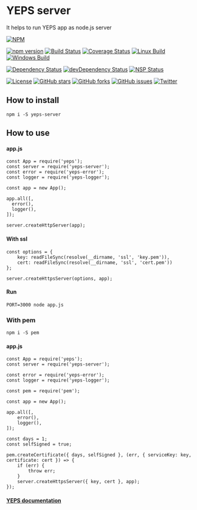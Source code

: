 # YEPS server

It helps to run YEPS app as node.js server

[![NPM](https://nodei.co/npm/yeps-server.png)](https://npmjs.org/package/yeps-server)

[![npm version](https://badge.fury.io/js/yeps-server.svg)](https://badge.fury.io/js/yeps-server)
[![Build Status](https://travis-ci.org/evheniy/yeps-server.svg?branch=master)](https://travis-ci.org/evheniy/yeps-server)
[![Coverage Status](https://coveralls.io/repos/github/evheniy/yeps-server/badge.svg?branch=master)](https://coveralls.io/github/evheniy/yeps-server?branch=master)
[![Linux Build](https://img.shields.io/travis/evheniy/yeps-server/master.svg?label=linux)](https://travis-ci.org/evheniy/)
[![Windows Build](https://img.shields.io/appveyor/ci/evheniy/yeps-server/master.svg?label=windows)](https://ci.appveyor.com/project/evheniy/yeps-server)

[![Dependency Status](https://david-dm.org/evheniy/yeps-server.svg)](https://david-dm.org/evheniy/yeps-server)
[![devDependency Status](https://david-dm.org/evheniy/yeps-server/dev-status.svg)](https://david-dm.org/evheniy/yeps-server#info=devDependencies)
[![NSP Status](https://img.shields.io/badge/NSP%20status-no%20vulnerabilities-green.svg)](https://travis-ci.org/evheniy/yeps-server)

[![License](https://img.shields.io/badge/license-MIT-blue.svg)](https://raw.githubusercontent.com/evheniy/yeps-server/master/LICENSE)
[![GitHub stars](https://img.shields.io/github/stars/evheniy/yeps-server.svg)](https://github.com/evheniy/yeps-server/stargazers)
[![GitHub forks](https://img.shields.io/github/forks/evheniy/yeps-server.svg)](https://github.com/evheniy/yeps-server/network)
[![GitHub issues](https://img.shields.io/github/issues/evheniy/yeps-server.svg)](https://github.com/evheniy/yeps-server/issues)
[![Twitter](https://img.shields.io/twitter/url/https/github.com/evheniy/yeps-server.svg?style=social)](https://twitter.com/intent/tweet?text=Wow:&url=%5Bobject%20Object%5D)


## How to install

    npm i -S yeps-server
  

## How to use

#### app.js

    const App = require('yeps');
    const server = require('yeps-server');
    const error = require('yeps-error');
    const logger = require('yeps-logger');
    
    const app = new App();
    
    app.all([,
      error(),
      logger(),
    ]);
    
    server.createHttpServer(app);
    
#### With ssl

    const options = {
        key: readFileSync(resolve(__dirname, 'ssl', 'key.pem')),
        cert: readFileSync(resolve(__dirname, 'ssl', 'cert.pem'))
    };
        
    server.createHttpsServer(options, app);
    
#### Run

    PORT=3000 node app.js
    
### With pem

    npm i -S pem
    
#### app.js

    const App = require('yeps');
    const server = require('yeps-server');
    
    const error = require('yeps-error');
    const logger = require('yeps-logger');
    
    const pem = require('pem');
        
    const app = new App();
        
    app.all([,
        error(),
        logger(),
    ]); 
    
    const days = 1;
    const selfSigned = true;
    
    pem.createCertificate({ days, selfSigned }, (err, { serviceKey: key, certificate: cert }) => {
        if (err) {
            throw err;
        }
        server.createHttpsServer({ key, cert }, app);
    });
    

#### [YEPS documentation](http://yeps.info/)
